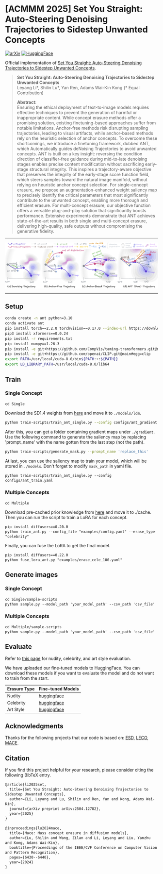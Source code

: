 # [ACMMM 2025] Set You Straight: Auto-Steering Denoising Trajectories to Sidestep Unwanted Concepts

[![arXiv](https://img.shields.io/badge/arXiv-ANT-green.svg?style=plastic)](https://arxiv.org/abs/2504.12782) [![HuggingFace](https://img.shields.io/badge/HuggingFace-Model-blue.svg?style=plastic)](https://huggingface.co/Haerin1/ANT/tree/main)

Official implementation of [Set You Straight: Auto-Steering Denoising Trajectories to Sidestep Unwanted Concepts](https://arxiv.org/abs/2504.12782).

> **Set You Straight: Auto-Steering Denoising Trajectories to Sidestep Unwanted Concepts**<br>
> Leyang Li*, Shilin Lu*, Yan Ren, Adams Wai-Kin Kong <be>
> (* Equal Contribution)
> 
>**Abstract**: <br>
Ensuring the ethical deployment of text-to-image models requires effective techniques to prevent the generation of harmful or inappropriate content. While concept erasure methods offer a promising solution, existing finetuning-based approaches suffer from notable limitations. Anchor-free methods risk disrupting sampling trajectories, leading to visual artifacts, while anchor-based methods rely on the heuristic selection of anchor concepts. To overcome these shortcomings, we introduce a finetuning framework, dubbed ANT, which Automatically guides deNoising Trajectories to avoid unwanted concepts. ANT is built on a key insight: reversing the condition direction of classifier-free guidance during mid-to-late denoising stages enables precise content modification without sacrificing early-stage structural integrity. This inspires a trajectory-aware objective that preserves the integrity of the early-stage score function field, which steers samples toward the natural image manifold, without relying on heuristic anchor concept selection. For single-concept erasure, we propose an augmentation-enhanced weight saliency map to precisely identify the critical parameters that most significantly contribute to the unwanted concept, enabling more thorough and efficient erasure. For multi-concept erasure, our objective function offers a versatile plug-and-play solution that significantly boosts performance. Extensive experiments demonstrate that ANT achieves state-of-the-art results in both single and multi-concept erasure, delivering high-quality, safe outputs without compromising the generative fidelity.

---

</div>

![teaser](teaser.png)

---

## Setup

```bash
conda create -n ant python=3.10
conda activate ant
pip install torch==2.2.0 torchvision==0.17.0 --index-url https://download.pytorch.org/whl/cu121
pip3 install xformers==0.0.24
pip install -r requirements.txt
pip install numpy==1.26.3 
pip install -e git+https://github.com/CompVis/taming-transformers.git@master#egg=taming-transformers
pip install -e git+https://github.com/openai/CLIP.git@main#egg=clip
export PATH=/usr/local/cuda-8.0/bin${PATH:+:${PATH}}
export LD_LIBRARY_PATH=/usr/local/cuda-8.0/lib64
```



## Train

### Single Concept

```
cd Single
```

Download the SD1.4 weights from [here](https://huggingface.co/Haerin1/ANT/blob/main/sd-v1-4-full-ema.ckpt) and move it to `./models/ldm`.

```bash
python train-scripts/train_ant_single.py --config configs/ant_gradient.yaml #you can modify parameters in yaml file
```

After this, you can get a folder containing gradient maps under `./gradient`. Use the following command to generate the saliency map by replacing 'prompt_name' with the name gotten from the last step (not the path).

```bash
python train-scripts/generate_mask.py --prompt_name 'replace_this'
```

At last, you can use the saliency map to train your model, which will be stored in `./models`. Don't forget to modify `mask_path` in yaml file.

```
python train-scripts/train_ant_single.py --config configs/ant_train.yaml
```

### Multiple Concepts

```
cd Multiple
```

Download pre-cached prior knowledge from [here](https://huggingface.co/Haerin1/ANT/tree/main/cache) and move it to ./cache. Then you can run the script to train a LoRA for each concept.

```
pip install diffusers==0.20.0
python train_ant.py --config_file "examples/config.yaml" --erase_type "celebrity"
```

Finally, you can fuse the LoRA to get the final model.

```
pip install diffusers==0.22.0
python fuse_lora_ant.py "examples/erase_cele_100.yaml"
```

## Generate images

### Single Concept

```
cd Single/sample-scripts
python sample.py --model_path 'your_model_path' --csv_path 'csv_file'
```

### Multiple Concepts

```
cd Multiple/sample-scripts
python sample.py --model_path 'your_model_path' --csv_path 'csv_file'
```


## Evaluate

Refer to [this page](https://github.com/Shilin-LU/MACE?tab=readme-ov-file#metrics-evaluation) for nudity, celebrity, and art style evaluation.

We have uploaded our fine-tuned models to HuggingFace. You can download these models if you want to evaluate the model and do not want to train from the start.

| Erasure Type | Fine-tuned Models                                            |
| ------------ | ------------------------------------------------------------ |
| Nudity       | [huggingface](https://huggingface.co/Haerin1/ANT/blob/main/erase_nudity.pt) |
| Celebrity    | [huggingface](https://huggingface.co/Haerin1/ANT/tree/main/erase_celebrity) |
| Art Style    | [huggingface](https://huggingface.co/Haerin1/ANT/tree/main/erase_art) |



## Acknowledgments

Thanks for the following projects that our code is based on: [ESD](https://github.com/rohitgandikota/erasing), [LECO](https://github.com/p1atdev/LECO), [MACE](https://github.com/Shilin-LU/MACE).


## Citation
If you find this project helpful for your research, please consider citing the following BibTeX entry.
```
@article{li2025set,
  title={Set You Straight: Auto-Steering Denoising Trajectories to Sidestep Unwanted Concepts},
  author={Li, Leyang and Lu, Shilin and Ren, Yan and Kong, Adams Wai-Kin},
  journal={arXiv preprint arXiv:2504.12782},
  year={2025}
}

@inproceedings{lu2024mace,
  title={Mace: Mass concept erasure in diffusion models},
  author={Lu, Shilin and Wang, Zilan and Li, Leyang and Liu, Yanzhu and Kong, Adams Wai-Kin},
  booktitle={Proceedings of the IEEE/CVF Conference on Computer Vision and Pattern Recognition},
  pages={6430--6440},
  year={2024}
}
```
